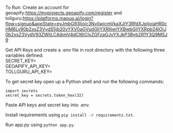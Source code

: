 To Run: 
Create an account for geoapify:https://myprojects.geoapify.com/register
and tollguru:https://platforms.mapup.ai/login?flow=signup&appState=eyJmbG93Ijoic3NvIiwicmVkaXJlY3RfdXJpIjoiaHR0cHM6Ly90b2xsZ3VydS5jb20vYXV0aGVudGljYXRlIiwiYXBwbGljYXRpb24iOiJ0b2xsZ3VydV93ZWIiLCAibmV4dCI6ICIvZGFzaGJvYXJkP3Byb2R1Y3Q9MSJ9

Get API Keys and create a .env file in root directory with the following three variables defined:  
SECRET_KEY=  
GEOAPIFY_API_KEY=  
TOLLGURU_API_KEY=  

To get secret key open up a Python shell and run the following commands: 
```
import secrets
secret_key = secrets.token_hex(32)
```

Paste API keys and secret key into .env.

Install requirements using `pip install -r requirements.txt`.

Run app.py using `python app.py`.


